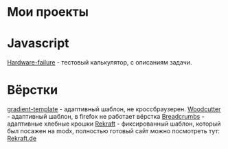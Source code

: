# Мои проекты 

# Javascript
[Hardware-failure](https://shapovalenkod.github.io/Hardware-failure/) - тестовый калькулятор, с описаниям задачи.

# Вёрстки
[gradient-template](https://shapovalenkod.github.io/gradient-template/) - адаптивный шаблон, не кроссбраузерен.
[Woodcutter](https://shapovalenkod.github.io/Woodcutter/) - адаптивный шаблон, в firefox не работает вёрстка 
[Breadcrumbs](https://shapovalenkod.github.io/Breadcrumbs/) - адаптивные хлебные крошки
[Rekraft](https://shapovalenkod.github.io/rekraft/index.html) - фиксированный шаблон, который был посажен на modx, полностью готовый сайт можно посмотреть тут:  [Rekraft.de](http://rekraft.de/)
